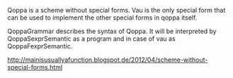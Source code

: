 Qoppa is a scheme without special forms. Vau is the only special form that can be used to implement the other special forms in qoppa itself.

QoppaGrammar describes the syntax of Qoppa. It will be interpreted by QoppaSexprSemantic as a program and in case of vau as QoppaFexprSemantic.

http://mainisusuallyafunction.blogspot.de/2012/04/scheme-without-special-forms.html
